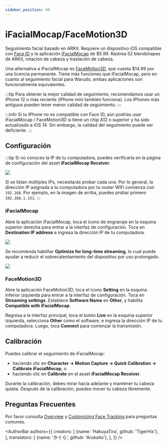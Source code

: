 ```yaml
---
sidebar_position: 60
---
```


# iFacialMocap/FaceMotion3D

Seguimiento facial basado en ARKit. Requiere un dispositivo iOS compatible con [Face ID](https://support.apple.com/en-us/HT208109) y la aplicación [iFacialMocap](https://apps.apple.com/us/app/id1489470545) de $5.99. Rastrea 52 blendshapes de ARKit, rotación de cabeza y traslación de cabeza.

Una alternativa a iFacialMocap es [FaceMotion3D](https://apps.apple.com/us/app/facemotion3d/id1507538005), que cuesta $14.99 por una licencia permanente. Tiene más funciones que iFacialMocap, pero en cuanto al seguimiento facial para Warudo, ambas aplicaciones son funcionalmente equivalentes.

:::tip
Para obtener la mejor calidad de seguimiento, recomendamos usar un iPhone 12 o más reciente (iPhone mini también funciona). Los iPhones más antiguos pueden tener menor calidad de seguimiento.
:::

:::info
Si tu iPhone no es compatible con Face ID, aún podrías usar iFacialMocap / FaceMotion3D si tiene un chip A12 o superior y ha sido actualizado a iOS 14. Sin embargo, la calidad del seguimiento puede ser deficiente.
:::

## Configuración

:::tip
Si no conoces la IP de tu computadora, puedes verificarla en la página de configuración del asset **iFacialMocap Receiver**.

![](/doc-img/en-ifacialmocap-1.png)

Si se listan múltiples IPs, necesitarás probar cada una. Por lo general, la dirección IP asignada a tu computadora por tu router WiFi comienza con `192.168`. Por ejemplo, en la imagen de arriba, puedes probar primero `192.168.1.151`.
:::

### iFacialMocap

Abre la aplicación iFacialMocap, toca el ícono de engranaje en la esquina superior derecha para entrar a la interfaz de configuración. Toca en **Destination IP address** e ingresa la dirección IP de tu computadora.

![](/doc-img/zh-ifacialmocap-1.webp)

Se recomienda habilitar **Optimize for long-time streaming**, lo cual puede ayudar a reducir el sobrecalentamiento del dispositivo por uso prolongado.

![](/doc-img/zh-ifacialmocap-3.webp)

### FaceMotion3D

Abre la aplicación FaceMotion3D, toca el ícono **Setting** en la esquina inferior izquierda para entrar a la interfaz de configuración. Toca en **Streaming settings**. Establece **Software Name** en **Other**, y habilita **Compatible with iFacialMocap**.

Regresa a la interfaz principal, toca el botón **Live** en la esquina superior izquierda, selecciona **Other** como el software, e ingresa la dirección IP de tu computadora. Luego, toca **Connect** para comenzar la transmisión.

## Calibración

Puedes calibrar el seguimiento de iFacialMocap:
* haciendo clic en **Character → Motion Capture → Quick Calibration → Calibrate iFacialMocap**, o
* haciendo clic en **Calibrate** en el asset **iFacialMocap Receiver**.

Durante la calibración, debes mirar hacia adelante y mantener tu cabeza quieta. Después de la calibración, puedes mover tu cabeza libremente.

## Preguntas Frecuentes

Por favor consulta [Overview](overview#FAQ) y [Customizing Face Tracking](face-tracking#FAQ) para preguntas comunes.

<AuthorBar authors={{
  creators: [
    {name: 'HakuyaTira', github: 'TigerHix'},
  ],  translators: [
    {name: 'かぐら', github: 'Arukaito'},
  ],
}} />
